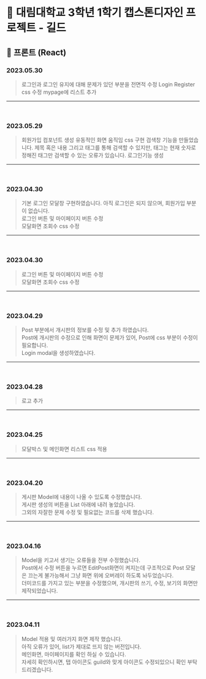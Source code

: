 # :mega: 대림대학교 3학년 1학기 캡스톤디자인 프로젝트 - 길드

## :pushpin: 프론트 (React)

### 2023.05.30
> 로그인과 로그인 유지에 대해 문제가 있던 부분을 전면적 수정
> Login Register css 수정
> mypage에 리스트 추가
---
<br>

### 2023.05.29
> 회원가입 컴포넌트 생성
> 유동적인 화면 움직임 css 구현
> 검색창 기능을 만들었습니다. 제목 혹은 내용 그리고 태그를 통해 검색할 수 있지만, 태그는 현재 숫자로 정해진 태그만 검색할 수 있는 오류가 있습니다.
> 로그인기능 생성
---
<br>

### 2023.04.30
> 기본 로그인 모달창 구현하였습니다. 아직 로그인은 되지 않으며, 회원가입 부분이 없습니다.<br>
> 로그인 버튼 및 마이페이지 버튼 수정<br>
> 모달화면 조회수 css 수정
---
<br>

### 2023.04.30
> 로그인 버튼 및 마이페이지 버튼 수정<br>
> 모달화면 조회수 css 수정
---
<br>

### 2023.04.29
> Post 부분에서 개시판의 정보를 수정 및 추가 하였습니다.<br>
> Post에 개시판의 수정으로 인해 화면이 문제가 있어, Post에 css 부분이 수정이 필요합니다.<br>
> Login modal을 생성하였습니다.
---
<br>

### 2023.04.28
> 로고 추가
---
<br>

### 2023.04.25
> 모달박스 및 메인화면 리스트 css 적용
---
<br>

### 2023.04.20
> 게시판 Model에 내용이 나올 수 있도록 수정했습니다.<br>
> 게시판 생성의 버튼을 List 아래에 내려 놓았습니다.<br>
> 그외의 자잘한 문제 수정 및 필요없는 코드를 삭제 했습니다.
---
<br>

### 2023.04.16
> Model을 키고서 생기는 오류들을 전부 수정했습니다.<br>
> Post에서 수정 버튼을 누르면 EditPost화면이 켜지는데 구조적으로 
> Post 모달은 끄는게 불가능해서 그냥 화면 위에 오버레이 하도록 놔두었습니다.<br>
> 더미코드를 가지고 있는 부분을 수정했으며, 개시판의 쓰기, 수정, 보기의 화면만 제작되었습니다.
---
<br>

### 2023.04.11
> Model 적용 및 여러가지 화면 제작 했습니다.<br>
> 아직 오류가 있어, list가 제대로 뜨지 않는 버전입니다.<br>
> 메인화면, 마이페이지를 확인 하실 수 있습니다.<br>
> 자세히 확인하시면, 탭 아이콘도 guild와 맞게 아이콘도 수정되있으니 확인 부탁드리겠습니다.